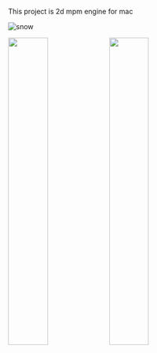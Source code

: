 This project is 2d mpm engine for mac

![snow](https://github.com/buaaaaang/MPM_2D/assets/69184903/165483c0-9aa8-4587-982e-464b7f2cd470)

<div>
<img src="https://github.com/buaaaaang/MPM_2D/assets/69184903/165483c0-9aa8-4587-982e-464b7f2cd470" width="40%">
<img src="https://github.com/buaaaaang/MPM_2D/assets/69184903/5089a794-5043-4765-b911-71e9261d676a" width="40%">
</div>
